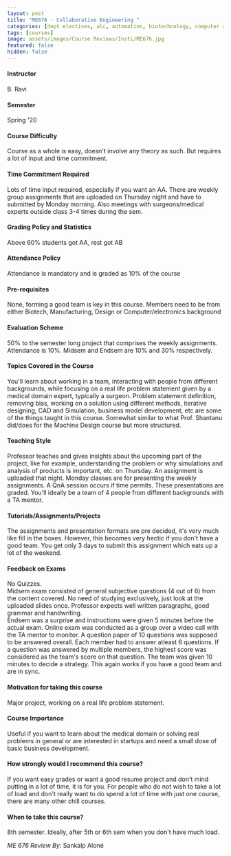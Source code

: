 ```yaml
---
layout: post
title: "ME676 - Collaborative Engineering "
categories: [dept electives, alc, automation, biotechnology, computer aided design (cad), control systems, design, economics, finance and management, entrepreneurship, fluid mechanics / dynamics, human health, manufacturing and additive manufacturing, mechanics, production planning, robotics, structural analysis, thermodynamics / heat transfer, ME]
tags: [courses]
image: assets/images/Course Reviews/Insti/ME676.jpg
featured: false
hidden: false
---
```


#### Instructor
B. Ravi

#### Semester
Spring '20

#### Course Difficulty
Course as a whole is easy, doesn't involve any theory as such. But requires a lot of input and time commitment. 

#### Time Commitment Required
Lots of time input required, especially if you want an AA. There are weekly group assignments that are uploaded on Thursday night and have to submitted by Monday morning. Also meetings with surgeons/medical experts outside class 3-4 times during the sem.

#### Grading Policy and Statistics
Above 60% students got AA, rest got AB

#### Attendance Policy
Attendance is mandatory and is graded as 10% of the course 

#### Pre-requisites
None, forming a good team is key in this course. Members need to be from either Biotech, Manufacturing, Design or Computer/electronics background

#### Evaluation Scheme
50% to the semester long project that comprises the weekly assignments. Attendance is 10%. Midsem and Endsem are 10% and 30% respectively.

#### Topics Covered in the Course
You'll learn about working in a team, interacting with people from different backgrounds, while focusing on a real life problem statement given by a medical domain expert, typically a surgeon. Problem statement definition, removing bias,  working on a solution using different methods, iterative designing, CAD and Simulation, business model development, etc are some of the things taught in this course. Somewhat similar to what Prof. Shantanu did/does for the Machine Design course but more structured.

#### Teaching Style
Professor teaches and gives insights about the upcoming part of the project, like for example, understanding the problem or why simulations and analysis of products is important, etc. on Thursday. An assignment is uploaded that night. Monday classes are for presenting the weekly assignments. A QnA session occurs if time permits. These presentations are graded. You'll ideally be a team of 4 people from different backgrounds with a TA mentor.  

#### Tutorials/Assignments/Projects
The assignments and presentation formats are pre decided, it's very much like fill in the boxes. However, this becomes very hectic if you don't have a good team. You get only 3 days to submit this assignment which eats up a lot of the weekend.

#### Feedback on Exams
No Quizzes.  
Midsem exam consisted of general subjective questions (4 out of 6) from the content covered. No need of studying exclusively, just look at the uploaded slides once. Professor expects well written paragraphs, good grammar and handwriting.   
Endsem was a surprise and instructions were given 5 minutes before the actual exam. Online exam was conducted as a group over a video call with the TA mentor to monitor. A question paper of 10 questions was supposed to be answered overall. Each member had to answer atleast 6 questions. If a question was answered by multiple members, the highest score was considered as the team's score on that question. The team was given 10 minutes to decide a strategy. This again works if you have a good team and are in sync.

#### Motivation for taking this course
Major project, working on a real life problem statement.

#### Course Importance
Useful if you want to learn about the medical domain or solving real problems in general or are interested in startups and need a small dose of basic business development.

#### How strongly would I recommend this course?
If you want easy grades or want a good resume project and don't mind putting in a lot of time, it is for you. For people who do not wish to take a lot of load and don't really want to do spend a lot of time with just one course, there are many other chill courses.

#### When to take this course?
8th semester. Ideally, after 5th or 6th sem when you don't have much load.

*ME 676 Review By:* Sankalp Aloné